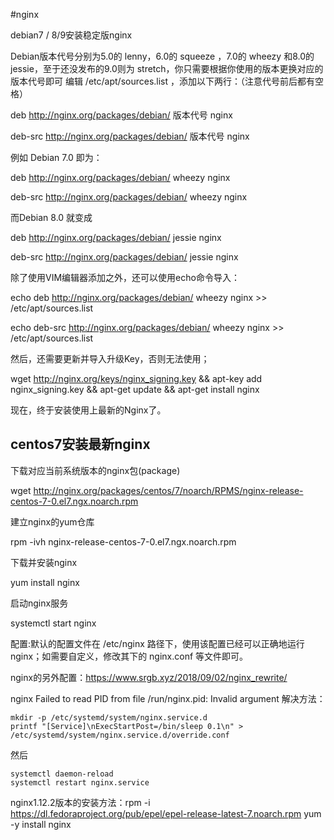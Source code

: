 #nginx

debian7 / 8/9安装稳定版nginx

Debian版本代号分别为5.0的 lenny，6.0的 squeeze ，7.0的 wheezy 和8.0的 jessie，至于还没发布的9.0则为 stretch，你只需要根据你使用的版本更换对应的版本代号即可
编辑 /etc/apt/sources.list ，添加以下两行：（注意代号前后都有空格）

deb http://nginx.org/packages/debian/ 版本代号 nginx

deb-src http://nginx.org/packages/debian/ 版本代号 nginx

例如 Debian 7.0 即为：

deb http://nginx.org/packages/debian/ wheezy nginx

deb-src http://nginx.org/packages/debian/ wheezy nginx

而Debian 8.0 就变成

deb http://nginx.org/packages/debian/ jessie nginx

deb-src http://nginx.org/packages/debian/ jessie nginx

除了使用VIM编辑器添加之外，还可以使用echo命令导入：

echo deb http://nginx.org/packages/debian/ wheezy nginx >> /etc/apt/sources.list

echo deb-src http://nginx.org/packages/debian/ wheezy nginx >> /etc/apt/sources.list


然后，还需要更新并导入升级Key，否则无法使用；

wget http://nginx.org/keys/nginx_signing.key && apt-key add nginx_signing.key && apt-get update && apt-get install nginx

现在，终于安装使用上最新的Nginx了。

centos7安装最新nginx
-----
下载对应当前系统版本的nginx包(package)

wget  http://nginx.org/packages/centos/7/noarch/RPMS/nginx-release-centos-7-0.el7.ngx.noarch.rpm

建立nginx的yum仓库

rpm -ivh nginx-release-centos-7-0.el7.ngx.noarch.rpm

下载并安装nginx

yum install nginx

启动nginx服务

systemctl start nginx

配置:默认的配置文件在 /etc/nginx 路径下，使用该配置已经可以正确地运行nginx；如需要自定义，修改其下的 nginx.conf 等文件即可。

nginx的另外配置：https://www.srgb.xyz/2018/09/02/nginx_rewrite/

nginx Failed to read PID from file /run/nginx.pid: Invalid argument 解决方法：
`````
mkdir -p /etc/systemd/system/nginx.service.d 
printf "[Service]\nExecStartPost=/bin/sleep 0.1\n" > /etc/systemd/system/nginx.service.d/override.conf 
````````
然后 
``````
systemctl daemon-reload 
systemctl restart nginx.service
``````````

nginx1.12.2版本的安装方法：rpm -i https://dl.fedoraproject.org/pub/epel/epel-release-latest-7.noarch.rpm
 yum -y install nginx
